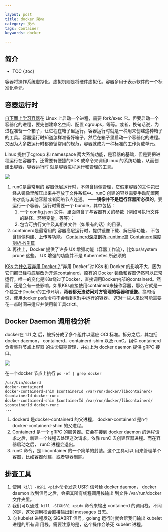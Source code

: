```yaml
---

layout: post
title: docker 架构
category: 技术
tags: Container
keywords: docker

---
```


## 简介

* TOC
{:toc}

容器将操作系统虚拟化，虚拟机则是将硬件虚拟化。容器多用于表示软件的一个标准化单元。

## 容器运行时

[自下而上学习容器](https://mp.weixin.qq.com/s/1jpgYUU6J1W1brihJRnzKQ)在 Linux 上启动一个进程，需要 fork/exec 它。但要启动一个容器化的进程，要先创建命名空间、配置 cgroups，等等。或者，换句话说，为进程准备一个箱子，让进程在箱子里运行。容器运行时就是一种用来创建这种箱子的工具。容器运行时知道怎样准备好箱子，然后在箱子里启动一个容器化的进程。又因为大多数运行时都遵循常用的规范，容器就成为一种标准的工作负载单元。

Linux 提供了cgroup 和 namespace 两大系统功能，是容器的基础，但是要把进程运行在容器中，还需要有便捷的SDK 或命令来调用Linux 的系统功能，从而创建出容器，容器运行时 就是容器进程运行和管理的工具。 

![](/public/upload/container/container_runtime.png)

1. runC是最常用的 容器低层运行时，不包含镜像管理，它假定容器的文件包已经从镜像里解压出来并存放于文件系统中。runC 创建的容器需要手动配置网络才能与其他容器或者网络节点连通。 ——**镜像并不是运行容器所必须的**。要运行一个容器，运行时需要一个 bundle，其中包括：
    1. 一个 config.json 文件，里面包含了与容器有关的参数（例如可执行文件的路径、环境变量，等等）；
    2. 包含可执行文件及其相关文件（如果有的话）的目录。
2. containerd是最常用的 容器高层运行时，提供镜像下载、解压等功能， 不包含镜像构建、上传等功能。 [Containerd深度剖析-runtime篇](https://mp.weixin.qq.com/s/F9-ZtsKBsrPLmtexCnaCmg) [Containerd深度剖析-NRI篇](https://mp.weixin.qq.com/s/2LrWqOtqIfbIzWG9fv5ANA)
3. 再往上，Docker 提供了许多 UX 增强功能（容器工作流），比如ps/system prune 这些。 UX 增强的功能并不是 Kubernetes 所必须的


[K8s 为什么要弃用 Docker？](https://mp.weixin.qq.com/s/4Ksud5WQvg9Vwjwl6oXzNw)“弃用 Docker”对 K8s 和 Docker 的影响不大，因为它们都已经将底层改为开源containerd，原有的 Docker 镜像和容器仍然可以正常运行。唯一的变化是K8s绕过了Docker，直接调用Docker内部的containerd。然而，还是会有一些影响。如果K8s直接使用containerd来操作容器，那么它就是一个独立于Docker的工作环境，**两者都无法访问对方管理的容器和镜像**。换句话说，使用docker ps命令将不会看到K8s中运行的容器。
这对一些人来说可能需要花一点时间来适应并使用新工具crictl。

## Docker Daemon 调用栈分析

docker在 1.11 之 后，被拆分成了多个组件以适应 OCI 标准。拆分之后，其包括 docker daemon， containerd，containerd-shim 以及 runC。组件 containerd 负责集群节点上容器 的生命周期管理，并向上为 docker daemon 提供 gRPC 接口。

![](/public/upload/docker/docker_call_stack.png)

在一个docker 节点上执行 `ps -ef | grep docker`

```
/usr/bin/dockerd
docker-containerd  
docker-containerd-shim $containerId /var/run/docker/libcontainerd/  $containerId docker-runc
docker-containerd-shim $containerId /var/run/docker/libcontainerd/  $containerId docker-runc
...
```
1. dockerd 是docker-containerd 的父进程， docker-containerd 是n个docker-containerd-shim 的父进程。
2. Containerd 是一个 gRPC 的服务器。它会在接到 docker daemon 的远程请 求之后，新建一个线程去处理这次请求。依靠 runC 去创建容器进程。而在容器启动之后， runC 进程会退出。
3.  runC 命令，是 libcontainer 的一个简单的封装。这个工具可以 用来管理单个容器，比如容器创建，或者容器删除。

## 排查工具

1. 使用` kill -USR1 <pid>`命令发送 USR1 信号给 docker daemon， docker daemon 收到信号之后，会把其所有线程调用栈输出 到文件 /var/run/docker 文件夹里。
2. 我们可以通过` kill -SIGUSR1 <pid>` 命令来输出 containerd 的调用栈。不同的是，这次调用栈会直接输出到 messages 日志。
3. 向 kubelet 进程发送 SIGABRT 信号，golang 运行时就会帮我们输出 kubelet 进程的所有调 用栈。需要注意的是，这个操作会杀死 kubelet 进程。


